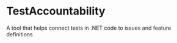 # TestAccountability
A tool that helps connect tests in .NET code to issues and feature definitions
